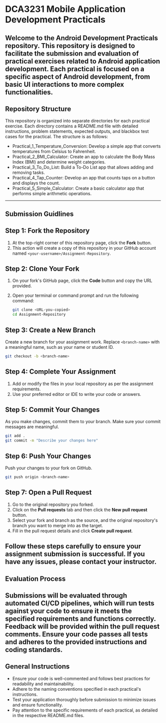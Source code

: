 # DCA3231 Mobile Application Development Practicals

Welcome to the Android Development Practicals repository. This repository is designed to facilitate the submission and evaluation of practical exercises related to Android application development. Each practical is focused on a specific aspect of Android development, from basic UI interactions to more complex functionalities.
---

## Repository Structure
This repository is organized into separate directories for each practical exercise. Each directory contains a README.md file with detailed instructions, problem statements, expected outputs, and blackbox test cases for the practical. The structure is as follows:

- Practical_1_Temperature_Conversion: Develop a simple app that converts temperatures from Celsius to Fahrenheit.
- Practical_2_BMI_Calculator: Create an app to calculate the Body Mass Index (BMI) and determine weight categories.
- Practical_3_To_Do_List: Build a To-Do List app that allows adding and removing tasks.
- Practical_4_Tap_Counter: Develop an app that counts taps on a button and displays the count.
- Practical_5_Simple_Calculator: Create a basic calculator app that performs simple arithmetic operations.
---

## Submission Guidlines

## Step 1: Fork the Repository

1. At the top-right corner of this repository page, click the **Fork** button.
2. This action will create a copy of this repository in your GitHub account named `<your-username>/Assignment-Repository`.

## Step 2: Clone Your Fork

1. On your fork's GitHub page, click the **Code** button and copy the URL provided.
2. Open your terminal or command prompt and run the following command:

    ```bash
    git clone <URL-you-copied>
    cd Assignment-Repository
    ```

## Step 3: Create a New Branch

Create a new branch for your assignment work. Replace `<branch-name>` with a meaningful name, such as your name or student ID.

```bash
git checkout -b <branch-name>
```

## Step 4: Complete Your Assignment

1. Add or modify the files in your local repository as per the assignment requirements.
2. Use your preferred editor or IDE to write your code or answers.

## Step 5: Commit Your Changes

As you make changes, commit them to your branch. Make sure your commit messages are meaningful.

```bash
git add .
git commit -m "Describe your changes here"
```

## Step 6: Push Your Changes

Push your changes to your fork on GitHub.

```bash
git push origin <branch-name>
```

## Step 7: Open a Pull Request

1. Go to the original repository you forked.
2. Click on the **Pull requests** tab and then click the **New pull request** button.
3. Select your fork and branch as the source, and the original repository's branch you want to merge into as the target.
4. Fill in the pull request details and click **Create pull request**.

Follow these steps carefully to ensure your assignment submission is successful. If you have any issues, please contact your instructor.
---

## Evaluation Process

Submissions will be evaluated through automated CI/CD pipelines, which will run tests against your code to ensure it meets the specified requirements and functions correctly. Feedback will be provided within the pull request comments. Ensure your code passes all tests and adheres to the provided instructions and coding standards.
---

## General Instructions

- Ensure your code is well-commented and follows best practices for readability and maintainability.
- Adhere to the naming conventions specified in each practical's instructions.
- Test your application thoroughly before submission to minimize issues and ensure functionality.
- Pay attention to the specific requirements of each practical, as detailed in the respective README.md files.